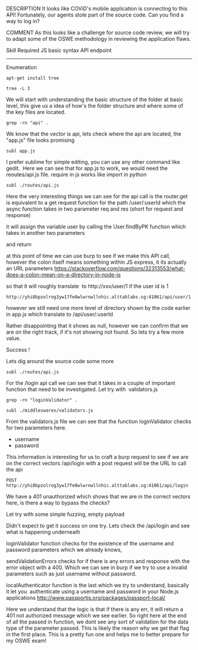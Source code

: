 DESCRIPTION
It looks like COViD's mobile application is connecting to this API! Fortunately, our agents stole part of the source code. Can you find a way to log in?

COMMENT
As this looks like a challenge for source code review, we will try to adapt some of the OSWE methodology in reviewing the application flaws. 

Skill Required 
JS basic syntax
 API endpoint 

---
Enumeration

```
apt-get install tree
```

```
tree -L 3 
```

We will start with understanding the basic structure of the folder at basic level, this give us a idea of how's the folder structure and 
where some of the key files are located. 


```
grep -rn "api" .
```

We know that the vector is api, lets check where the api are located, the "app.js" file looks promising


```
subl app.js
```

I prefer sublime for simple editing, you can use any other command like gedit.  Here we can see that 
for app.js to work, we would need the reoutes/api.js file. require in js works like import in python


```
subl ./routes/api.js
```

Here the very interesting things we can see for the api call is the router.get is equivalent to a get request function
for the path /user/:userId which the async function takes in two parameter req and res (short for request and response)

it will assign the variable user by calling the User.findByPK function which takes in another two parameters 


and return

 at this point of time we can use burp to see if we make this API call, however the colon itself means something within JS express, it its actually an URL parameters
https://stackoverflow.com/questions/32313553/what-does-a-colon-mean-on-a-directory-in-node-js

so that it will roughly translate  to http://xxx/user/1 if the user id is 1

```
http://yhi8bpzolrog3yw17fe0wlwrnwllnhic.alttablabs.sg:41061/api/user/1
```

however we still need one more level of directory shown by the code earlier in app.js
which translate to /api/user/:userId

Rather disappointing that it shows as null, however we can confirm that we are on the right track, if it's not showing not found. So lets try a few more value. 

Success !


Lets dig around the source code some more

```
subl ./routes/api.js
```

For the /login api call we can see that it takes in a couple of important function that need to be investigated. Let try with  validators.js


```
grep -rn "loginValidator" .
```



```
subl ./middleswares/validators.js
```

From the validators.js file we can see that the function loginValidator checks for two parameters here. 
- username
- password

This information is interesting for us to craft a burp request to see if we are on the correct vectors
/api/login with a post request will be the URL to call the api

```
POST 
http://yhi8bpzolrog3yw17fe0wlwrnwllnhic.alttablabs.sg:41061/api/login
```

We have a 401 unauthorized which shows that we are in the correct vectors here, is there a way to bypass the checks? 

Let try with some simple fuzzing,  empty payload 

Didn't expect to get it success on one try. Lets check the /api/login and see what is happening underneath


loginValidator function checks for the existence of the username and password parameters which we already knows, 

sendValidationErrors checks for if there is any errors and response with the error  object with a 400. Which we can see in burp if we 
try to use a invalid parameters such as just username without password. 



localAuthenticator function is the last which we try to understand, basically it let you  authenticate using a username and password in your Node.js applications
http://www.passportjs.org/packages/passport-local/

Here we understand that the logic is that if there is any err, it will return a 401 not authorized message which we see earlier. So right here at the end of all the 
passed in function, we dont see any sort of validation for the data type of the parameter passed. This is likely the reason why we get that flag in the first place.
This is a pretty fun one and helps me to better prepare for my OSWE exam! 



